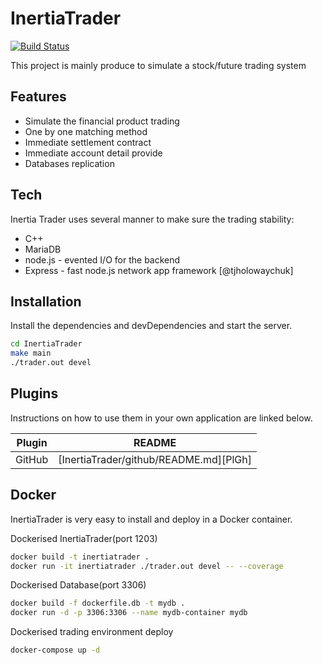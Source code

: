 # InertiaTrader


[![Build Status](https://travis-ci.org/joemccann/dillinger.svg?branch=master)](https://travis-ci.org/joemccann/dillinger)

This project is mainly produce to simulate a stock/future trading system
  

## Features

- Simulate the financial product trading
- One by one matching method
- Immediate settlement contract
- Immediate account detail provide 
- Databases replication


## Tech

Inertia Trader uses several manner to make sure the trading stability:

- C++
- MariaDB
- node.js - evented I/O for the backend
- Express - fast node.js network app framework [@tjholowaychuk]

## Installation

Install the dependencies and devDependencies and start the server.

```sh
cd InertiaTrader
make main
./trader.out devel
```

## Plugins

Instructions on how to use them in your own application are linked below.

| Plugin | README |
| ------ | ------ |
| GitHub | [InertiaTrader/github/README.md][PlGh] |


## Docker

InertiaTrader is very easy to install and deploy in a Docker container.

Dockerised InertiaTrader(port 1203)

```sh
docker build -t inertiatrader .
docker run -it inertiatrader ./trader.out devel -- --coverage
```

Dockerised Database(port 3306)

```sh
docker build -f dockerfile.db -t mydb .
docker run -d -p 3306:3306 --name mydb-container mydb
```

Dockerised trading environment deploy

```sh
docker-compose up -d
```
